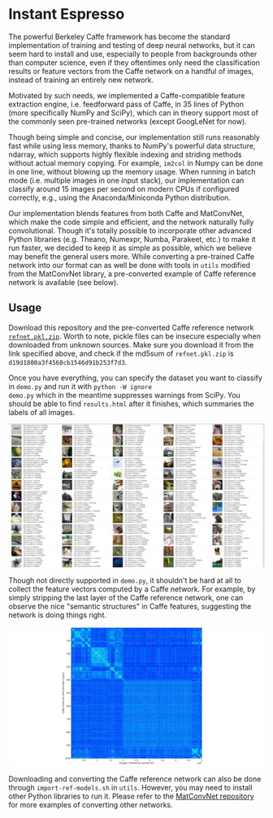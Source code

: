 # Instant Espresso

The powerful Berkeley Caffe framework has become the standard implementation of training and testing of deep neural networks, but it can seem hard to install and use, especially to people from backgrounds other than computer science, even if they oftentimes only need the classification results or feature vectors from the Caffe network on a handful of images, instead of training an entirely new network.

Motivated by such needs, we implemented a Caffe-compatible feature extraction engine, i.e. feedforward pass of Caffe, in 35 lines of Python (more specifically NumPy and SciPy), which can in theory support most of the commonly seen pre-trained networks (except GoogLeNet for now).

Though being simple and concise, our implementation still runs reasonably fast while using less memory, thanks to NumPy's powerful data structure, ndarray, which supports highly flexible indexing and striding methods without actual memory copying.
For example, <code>im2col</code> in Numpy can be done in one line, without blowing up the memory usage.
When running in batch mode (i.e. multiple images in one input stack), our implementation can classify around 15 images per second on modern CPUs if configured correctly, e.g., using the Anaconda/Miniconda Python distribution.

Our implementation blends features from both Caffe and MatConvNet, which make the code simple and efficient, and the network naturally fully convolutional. 
Though it's totally possible to incorporate other advanced Python libraries (e.g. Theano, Numexpr, Numba, Parakeet, etc.) to make it run faster, we decided to keep it as simple as possible, which we believe may benefit the general users more.
While converting a pre-trained Caffe network into our format can as well be done with tools in <code>utils</code> modified from the MatConvNet library, a pre-converted example of Caffe reference network is available (see below).

## Usage

Download this repository and the pre-converted Caffe reference network [<code>refnet.pkl.zip</code>](https://drive.google.com/open?id=0B8LpM_21I0tYLVBSN0NoU0w3b1U).
Worth to note, pickle files can be insecure especially when downloaded from unknown sources.
Make sure you download it from the link specified above, and check if the md5sum of <code>refnet.pkl.zip</code> is <code>d19d1800a3f4560cb1546d91b253f7d3</code>.

Once you have everything, you can specify the dataset you want to classify in <code>demo.py</code> and run it with <code>python -W ignore demo.py</code> which in the meantime suppresses warnings from SciPy.
You should be able to find <code>results.html</code> after it finishes, which summaries the labels of all images.

![SCREENSHOT1](screenshot1.jpg)

Though not directly supported in <code>demo.py</code>, it shouldn't be hard at all to collect the feature vectors computed by a Caffe network.
For example, by simply stripping the last layer of the Caffe reference network, one can observe the nice "semantic structures" in Caffe features, suggesting the network is doing things right.

![SCREENSHOT2](screenshot2.jpg)

Downloading and converting the Caffe reference network can also be done through <code>import-ref-models.sh</code> in <code>utils</code>.
However, you may need to install other Python libraries to run it.
Please refer to the [MatConvNet repository](https://github.com/vlfeat/matconvnet) for more examples of converting other networks.
